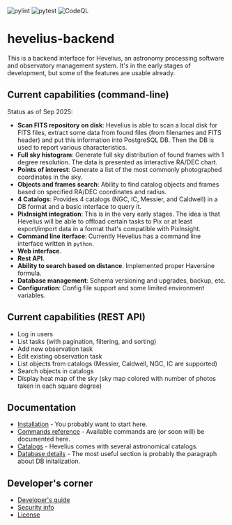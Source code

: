 ![pylint](https://github.com/tomaszmrugalski/hevelius-backend/actions/workflows/pylint.yml/badge.svg)
![pytest](https://github.com/tomaszmrugalski/hevelius-backend/actions/workflows/testing.yml/badge.svg)
![CodeQL](https://github.com/tomaszmrugalski/hevelius-backend/actions/workflows/github-code-scanning/codeql/badge.svg)

# hevelius-backend

This is a backend interface for Hevelius, an astronomy processing software and
observatory management system. It's in the early stages of development, but some
of the features are usable already.

## Current capabilities (command-line)

Status as of Sep 2025:

- **Scan FITS repository on disk**: Hevelius is able to scan a local disk for FITS files, extract some data from found files
  (from filenames and FITS header) and put this information into PostgreSQL DB. Then the DB is used to report various
  characteristics.
- **Full sky histogram**: Generate full sky distribution of found frames with 1 degree resolution. The data is presented as
  interactive RA/DEC chart.
- **Points of interest**: Generate a list of the most commonly photographed coordinates in the sky.
- **Objects and frames search**: Ability to find catalog objects and frames based on specified RA/DEC coordinates and radius.
- **4 Catalogs**: Provides 4 catalogs (NGC, IC, Messier, and Caldwell) in a DB format and a basic interface to query it.
- **PixInsight integration**: This is in the very early stages. The idea is that Hevelius will be able to offload certain
  tasks to Pix or at least export/import data in a format that's compatible with PixInsight.
- **Command line iterface**: Currently Hevelius has a command line interface written in `python`.
- **Web interface**.
- **Rest API**.
- **Ability to search based on distance**. Implemented proper Haversine formula.
- **Database management**: Schema versioning and upgrades, backup, etc.
- **Configuration**: Config file support and some limited environment variables.

## Current capabilities (REST API)

- Log in users
- List tasks (with pagination, filtering, and sorting)
- Add new observation task
- Edit existing observation task
- List objects from catalogs (Messier, Caldwell, NGC, IC are supported)
- Search objects in catalogs
- Display heat map of the sky (sky map colored with number of photos taken in each square degree)

## Documentation

- [Installation](doc/install.md) - You probably want to start here.
- [Commands reference](doc/commands.md) - Available commands are (or soon will) be documented here.
- [Catalogs](doc/catalogs.md) - Hevelius comes with several astronomical catalogs.
- [Database details](doc/db.md) - The most useful section is probably the paragraph about DB initalization.

## Developer's corner

- [Developer's guide](doc/devel.md)
- [Security info](SECURITY.md)
- [License](LICENSE)
